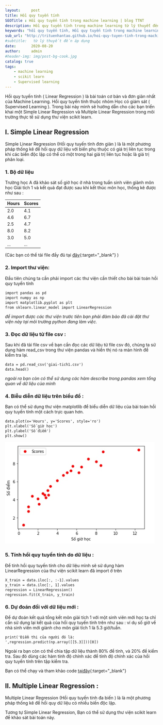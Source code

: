 ```yaml
---
layout:     post
title: Hồi quy tuyến tính
SEOTitle : Hồi quy tuyến tính trong machine learning | blog TTNT
description: Hồi quy tuyến tính trong machine learning từ lý thuyết đến thực tế sử dụng python, giúp mọi người tiếp cận một các dễ dàng
keywords: "hồi quy tuyến tính, Hồi quy tuyến tính trong machine learning, linear regression, hồi quy tuyến tính scikit learn, thuật toán hồi quy tuyến tính, áp dụng hồi quy tuyến tính, hoi quy tuyen tinh, thuat toan hoi quy tuyen tinh, Multiple Linear Regression, Simple Linear Regression"
sub_url: "http://trituenhantao.github.io/hoi-quy-tuyen-tinh-trong-machine-learning" 
#subtitle:   từ lý thuyết đến áp dụng 
date:       2020-08-20
author:     admin
#header-img: img/post-bg-cook.jpg
catalog: true
tags:
    - machine learning
    - scikit learn
    - Supervised learning
---
```

Hồi quy tuyến tính ( Linear Regression ) là bài toán cơ bản và đơn giản nhất của Machine Learning. Hồi quy tuyến tính thuộc nhóm Học có giám sát ( Supervised Learning ). Trong bài này mình sẽ hướng dẫn cho các bạn triển khai một Simple Linear Regression và Multiple Linear Regression trong môi trường thực tế sử dụng thư viện scikit learn.

## I. Simple Linear Regression
Simple Linear Regression (Hồi quy tuyến tính đơn giản ) là là một phương pháp thống kê để hồi quy dữ liệu với biến phụ thuộc có giá trị liên tục trong khi các biến độc lập có thể có một trong hai giá trị liên tục hoặc là giá trị phân loại.
### 1. Bộ dữ liệu
Trường học A đã khảo sát số giờ học ở nhà trong tuần sinh viên giành môn học Giải tích 1 và kết quả đạt được sau khi kết thúc môn học, thống kê được như sau :

| Hours | Scores |
|-------|--------|
| 2.0   | 4.1    |
| 4.6   | 6.7    |
| 2.5   | 4.7    |
| 8.0   | 8.2    |
| 3.0   | 5.0    |
| ...   | ...    |


(Các bạn có thể tải file đầy đủ tại [đây](https://raw.githubusercontent.com/trituenhantao/data-web/master/giai-tich1.csv){:target="_blank"} ) 

### 2. Import thư viện:

Đầu tiên chúng ta cần phải import các thư viện cần thiết cho bài bài toán hồi quy tuyến tính

```
import pandas as pd
import numpy as np
import matplotlib.pyplot as plt
from sklearn.linear_model import LinearRegression 
```
_để import được các thư viện trước tiên bạn phải đảm bảo đã cài đặt thư viện này tại môi trường python đang làm việc._
### 3. Đọc dữ liệu từ file csv :

Sau khi đã tải file csv về bạn cần đọc các dữ liệu từ file csv đó, chúng ta sử dụng hàm read_csv trong thư viện pandas và hiển thị nó ra màn hình để kiểm tra lại.

```
data = pd.read_csv('giai-tich1.csv')
data.head()
```

_ngoài ra bạn còn có thể sử dụng các hàm describe trong pandas xem tổng quan về dữ liệu của mình_

### 4. Biễu diễn dữ liệu trên biểu đồ :

Bạn có thể sử dụng thư viện matplotlib để biểu diễn dữ liệu của bài toán hồi quy tuyến tính một cách trực quan hơn.

```
data.plot(x='Hours', y='Scores', style='ro')
plt.xlabel('Số giờ học')
plt.ylabel('Số điểm')
plt.show()
```
![Hồi quy tuyến tính Linear Regression](/img/hoi-quy-tuyen-tinh-linear-regression.jpg "Hồi quy tuyến tính Linear Regression")

### 5. Tính hồi quy tuyến tính do dữ liệu :

Để tính hồi quy tuyến tính cho dữ liệu mình sẽ sử dụng hàm LinearRegression của thư viện scikit learn đã import ở trên

```
X_train = data.iloc[:, :-1].values
y_train = data.iloc[:, 1].values
regression = LinearRegression()
regression.fit(X_train, y_train)
```

### 6. Dự đoán đối với dữ liệu mới :

Để dự đoán kết quả tổng kết môn giải tích 1 với một sinh viên mới học ta chỉ cần sử dụng lại kết quả của hồi quy tuyến tính trên như sau :
ví dụ số giờ về nhà sinh viên mới giành cho môn giải tích 1 là 5.3 giờ/tuần.

```
print('Điểm thi của người đó là: ',regression.predict(np.array([[5.3]]))[0])
```

Ngoài ra bạn còn có thể chia tập dữ liệu thành 80% để tính, và 20% để kiểm tra. Sau đó dùng các hàm tính độ chính xác để tính độ chính xác của hồi quy tuyến tính trên tập kiểm tra.

Bạn có thể chạy và tham khảo code [tạiđây](https://colab.research.google.com/drive/1w-e15IPjao1zbQiOdYTQ5UMBIvjubrFK?authuser=2#scrollTo=DstS-E7MlGCx){:target="_blank"}

## II. Multiple Linear Regression :

Multiple Linear Regression (Hồi quy tuyến tính đa biến ) là là một phương pháp thống kê để hồi quy dữ liệu có nhiều biến độc lập.

Tương tự Simple Linear Regression, Bạn có thể sử dụng thư viện scikit learn để khảo sát bài toán này.
